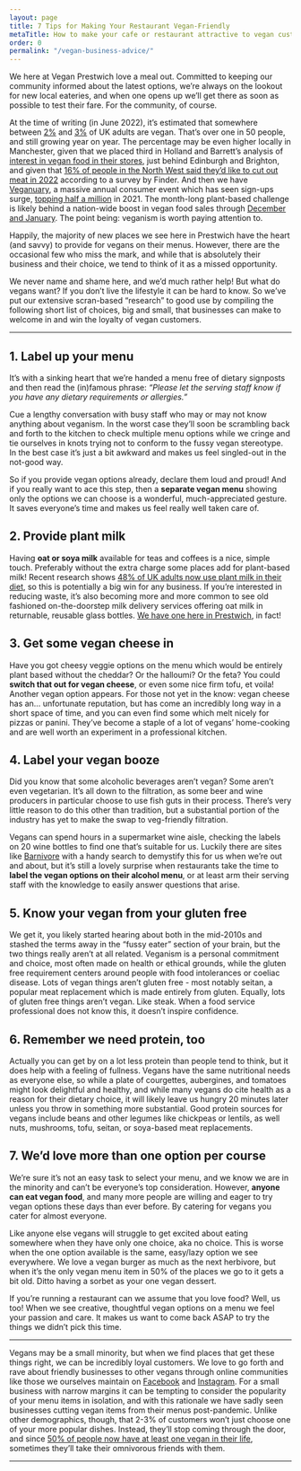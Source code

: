 ```yaml
---
layout: page
title: 7 Tips for Making Your Restaurant Vegan-Friendly
metaTitle: How to make your cafe or restaurant attractive to vegan customers
order: 0
permalink: "/vegan-business-advice/"
---
```


We here at Vegan Prestwich love a meal out. Committed to keeping our community informed about the latest options, we’re always on the lookout for new local eateries, and when one opens up we’ll get there as soon as possible to test their fare. For the community, of course.

At the time of writing (in June 2022), it’s estimated that somewhere between [2%](https://ourworldindata.org/vegetarian-vegan) and [3%](https://www.finder.com/uk/uk-diet-trends) of UK adults are vegan. That’s over one in 50 people, and still growing year on year. The percentage may be even higher locally in Manchester, given that we placed third in Holland and Barrett’s analysis of [interest in vegan food in their stores](https://www.hollandandbarrett.com/shop/vegan/2020-vegan-insights/), just behind Edinburgh and Brighton, and given that [16% of people in the North West said they’d like to cut out meat in 2022](https://www.hollandandbarrett.com/shop/vegan/2020-vegan-insights/) according to a survey by Finder. And then we have [Veganuary](https://veganuary.com), a massive annual consumer event which has seen sign-ups surge, [topping half a million](https://www.statista.com/topics/8918/veganuary/#topicHeader__wrapper) in 2021. The month-long plant-based challenge is likely behind a nation-wide boost in vegan food sales through [December and January](https://www.hollandandbarrett.com/shop/vegan/2020-vegan-insights/). The point being: veganism is worth paying attention to.

Happily, the majority of new places we see here in Prestwich have the heart (and savvy) to provide for vegans on their menus. However, there are the occasional few who miss the mark, and while that is absolutely their business and their choice, we tend to think of it as a missed opportunity.

We never name and shame here, and we’d much rather help! But what do vegans want? If you don’t live the lifestyle it can be hard to know. So we’ve put our extensive scran-based “research” to good use by compiling the following short list of choices, big and small, that businesses can make to welcome in and win the loyalty of vegan customers. 

---

## 1. Label up your menu
It’s with a sinking heart that we’re handed a menu free of dietary signposts and then read the (in)famous phrase: _“Please let the serving staff know if you have any dietary requirements or allergies.”_

Cue a lengthy conversation with busy staff who may or may not know anything about veganism. In the worst case they’ll soon be scrambling back and forth to the kitchen to check multiple menu options while we cringe and tie ourselves in knots trying not to conform to the fussy vegan stereotype. In the best case it’s just a bit awkward and makes us feel singled-out in the not-good way.

So if you provide vegan options already, declare them loud and proud! And if you really want to ace this step, then a **separate vegan menu** showing only the options we can choose is a wonderful, much-appreciated gesture. It saves everyone’s time and makes us feel really well taken care of.

## 2. Provide plant milk
Having **oat or soya milk** available for teas and coffees is a nice, simple touch. Preferably without the extra charge some places add for plant-based milk! Recent research shows [48% of UK adults now use plant milk in their diet](https://www.ipsos.com/en-uk/almost-half-uk-adults-set-cut-intake-animal-products), so this is potentially a big win for any business. If you’re interested in reducing waste, it’s also becoming more and more common to see old fashioned on-the-doorstep milk delivery services offering oat milk in returnable, reusable glass bottles. [We have one here in Prestwich](https://prestwichmilkdeliveries.co.uk/oato-oat-milk-deliveries), in fact!

## 3. Get some vegan cheese in
Have you got cheesy veggie options on the menu which would be entirely plant based without the cheddar? Or the halloumi? Or the feta? You could **switch that out for vegan cheese**, or even some nice firm tofu, et voila! Another vegan option appears. For those not yet in the know: vegan cheese has an… unfortunate reputation, but has come an incredibly long way in a short space of time, and you can even find some which melt nicely for pizzas or panini. They’ve become a staple of a lot of vegans’ home-cooking and are well worth an experiment in a professional kitchen.

## 4. Label your vegan booze
Did you know that some alcoholic beverages aren’t vegan? Some aren’t even vegetarian. It’s all down to the filtration, as some beer and wine producers in particular choose to use fish guts in their process. There’s very little reason to do this other than tradition, but a substantial portion of the industry has yet to make the swap to veg-friendly filtration. 

Vegans can spend hours in a supermarket wine aisle, checking the labels on 20 wine bottles to find one that’s suitable for us. Luckily there are sites like [Barnivore](https://www.barnivore.com) with a handy search to demystify this for us when we’re out and about, but it’s still a lovely surprise when restaurants take the time to **label the vegan options on their alcohol menu**, or at least arm their serving staff with the knowledge to easily answer questions that arise.

## 5. Know your vegan from your gluten free
We get it, you likely started hearing about both in the mid-2010s and stashed the terms away in the “fussy eater” section of your brain, but the two things really aren’t at all related. Veganism is a personal commitment and choice, most often made on health or ethical grounds, while the gluten free requirement centers around people with food intolerances or coeliac disease. Lots of vegan things aren’t gluten free - most notably seitan, a popular meat replacement which is made entirely from gluten. Equally, lots of gluten free things aren’t vegan. Like steak. When a food service professional does not know this, it doesn’t inspire confidence.

## 6. Remember we need protein, too
Actually you can get by on a lot less protein than people tend to think, but it does help with a feeling of fullness. Vegans have the same nutritional needs as everyone else, so while a plate of courgettes, aubergines, and tomatoes might look delightful and healthy, and while many vegans do cite health as a reason for their dietary choice, it will likely leave us hungry 20 minutes later unless you throw in something more substantial. Good protein sources for vegans include beans and other legumes like chickpeas or lentils, as well nuts, mushrooms, tofu, seitan, or soya-based meat replacements. 

## 7. We’d love more than one option per course
We’re sure it’s not an easy task to select your menu, and we know we are in the minority and can’t be everyone’s top consideration. However, **anyone can eat vegan food**, and many more people are willing and eager to try vegan options these days than ever before. By catering for vegans you cater for almost everyone. 

Like anyone else vegans will struggle to get excited about eating somewhere when they have only one choice, aka no choice. This is worse when the one option available is the same, easy/lazy option we see everywhere. We love a vegan burger as much as the next herbivore, but when it’s the only vegan menu item in 50% of the places we go to it gets a bit old. Ditto having a sorbet as your one vegan dessert. 

If you’re running a restaurant can we assume that you love food? Well, us too! When we see creative, thoughtful vegan options on a menu we feel your passion and care. It makes us want to come back ASAP to try the things we didn’t pick this time. 

---

Vegans may be a small minority, but when we find places that get these things right, we can be incredibly loyal customers. We love to go forth and rave about friendly businesses to other vegans through online communities like those we ourselves maintain on [Facebook](https://www.facebook.com/groups/veganprestwich/) and [Instagram](https://www.instagram.com/veganprestwich/). For a small business with narrow margins it can be tempting to consider the popularity of your menu items in isolation, and with this rationale we have sadly seen businesses cutting vegan items from their menus post-pandemic. Unlike other demographics, though, that 2-3% of customers won’t just choose one of your more popular dishes. Instead, they’ll stop coming through the door, and since [50% of people now have at least one vegan in their life](https://trulyexperiences.com/blog/veganism-uk-statistics/), sometimes they’ll take their omnivorous friends with them.

---
